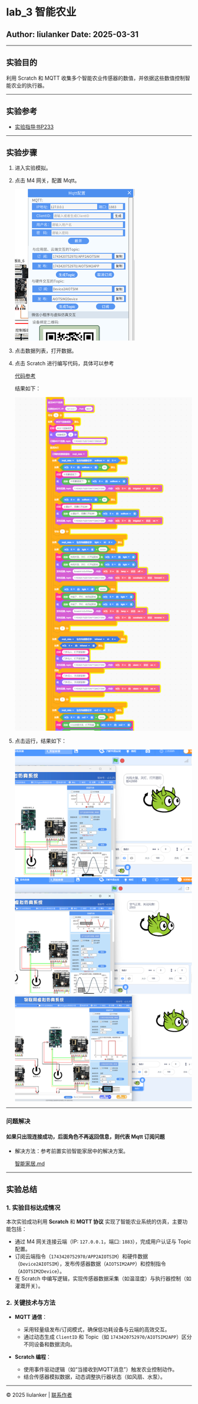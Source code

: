 # lab_3 智能农业

## Author: liulanker   Date: 2025-03-31

---

## 实验目的

利用 Scratch 和 MQTT 收集多个智能农业传感器的数值，并依据这些数值控制智能农业的执行器。

---

## 实验参考

- [实验指导书P233](../../实验资料/物联网综合实验---华清远见/02-使用手册/物联网虚拟仿真实验-Scratch部分231220.pdf)

---

## 实验步骤

1. 进入实验模拟。
2. 点击 M4 网关，配置 Mqtt。

   ![实验步骤](./src/001.png)

3. 点击数据列表，打开数据。
4. 点击 Scratch 进行编写代码，具体可以参考

   [代码参考](../../实验资料/物联网综合实验---华清远见/01-程序源码/预设实验Scartch/2.智能农业.ob)

   结果如下：

   ![实验步骤](./src/002.png)

5. 点击运行，结果如下：

   ![实验步骤](./src/003.png)
   ![实验步骤](./src/004.png)
   ![实验步骤](./src/005.png)

---

### 问题解决

#### **如果只出现连接成功，后面角色不再返回信息，则代表 Mqtt 订阅问题**

- 解决方法：参考前置实验智能家居中的解决方案。

  [智能家居.md](../lab_2/智能家居.md)

---

## **实验总结**

### **1. 实验目标达成情况**

本次实验成功利用 **Scratch** 和 **MQTT 协议** 实现了智能农业系统的仿真，主要功能包括：
- 通过 M4 网关连接云端（IP: `127.0.0.1`，端口: `1883`），完成用户认证与 Topic 配置。
- 订阅云端指令（`1743420752970/APP2AIOTSIM`）和硬件数据（`Device2AIOTSIM`），发布传感器数据（`AIOTSIM2APP`）和控制指令（`AIOTSIM2Device`）。
- 在 Scratch 中编写逻辑，实现传感器数据采集（如温湿度）与执行器控制（如灌溉开关）。

### **2. 关键技术与方法**

- **MQTT 通信**：
  - 采用轻量级发布/订阅模式，确保低功耗设备与云端的高效交互。
  - 通过动态生成 `ClientID` 和 Topic（如 `1743420752970/AIOTSIM2APP`）区分不同设备和数据流向。

- **Scratch 编程**：
  - 使用事件驱动逻辑（如“当接收到MQTT消息”）触发农业控制动作。
  - 结合传感器模拟数据，动态调整执行器状态（如风扇、水泵）。

---

© 2025 liulanker | [联系作者](liulanker@gmail.com)
